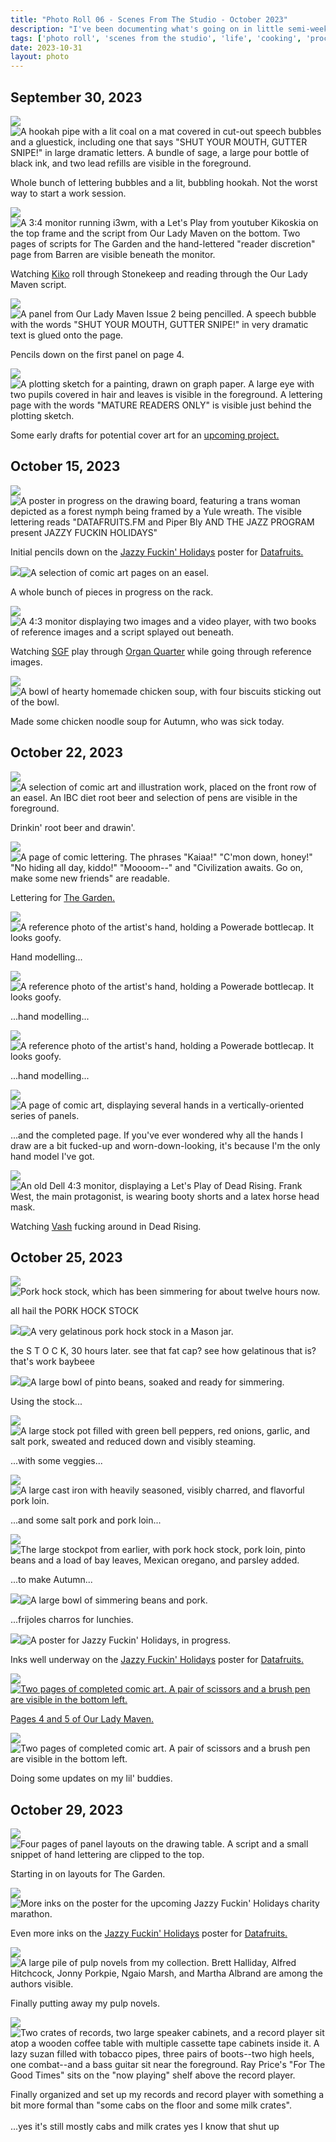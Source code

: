 ```yaml
---
title: "Photo Roll 06 - Scenes From The Studio - October 2023"
description: "I've been documenting what's going on in little semi-weekly photo posts as of late. Here are those posts from October." 
tags: ['photo roll', 'scenes from the studio', 'life', 'cooking', 'process']
date: 2023-10-31
layout: photo
---
```



## September 30, 2023

<div class="floatcenter caption">
  <p><img tabindex=1 src="/photo/006/9_30_01.jpg" /><span class="f"><img src="/photo/006/9_30_01.jpg" alt="A hookah pipe with a lit coal on a mat covered in cut-out speech bubbles and a gluestick, including one that says &quot;SHUT YOUR MOUTH, GUTTER SNIPE!&quot; in large dramatic letters. A bundle of sage, a large pour bottle of black ink, and two lead refills are visible in the foreground."/></span></p>
  <p> Whole bunch of lettering bubbles and a lit, bubbling hookah. Not the worst way to start a work session.</p>
</div>
<div class="floatcenter caption">
  <p><img tabindex=1 src="/photo/006/9_30_02.jpg" /><span class="f"><img src="/photo/006/9_30_02.jpg" alt="A 3:4 monitor running i3wm, with a Let's Play from youtuber Kikoskia on the top frame and the script from Our Lady Maven on the bottom. Two pages of scripts for The Garden and the hand-lettered &quot;reader discretion&quot; page from Barren are visible beneath the monitor."/></span></p>
  <p> Watching <a href="https://kikoskia.com/">Kiko</a> roll through Stonekeep and reading through the Our Lady Maven script. </a> </p>
</div>
<div class="floatcenter caption">
  <p><img tabindex=1 src="/photo/006/9_30_03.jpg" /><span class="f"><img src="/photo/006/9_30_03.jpg" alt="A panel from Our Lady Maven Issue 2 being pencilled. A speech bubble with the words &quot;SHUT YOUR MOUTH, GUTTER SNIPE!&quot; in very dramatic text is glued onto the page."/></span></p>
  <p> Pencils down on the first panel on page 4. </p>
</div>
<div class="floatcenter caption">
  <p><img tabindex=1 src="/photo/006/9_30_04.jpg" /><span class="f"><img src="/photo/006/9_30_04.jpg" alt="A plotting sketch for a painting, drawn on graph paper. A large eye with two pupils covered in hair and leaves is visible in the foreground. A lettering page with the words &quot;MATURE READERS ONLY&quot; is visible just behind the plotting sketch."/></span></p>
  <p> Some early drafts for potential cover art for an <a href="/post/0017/#barren-ghosts-and-lines-of-succession">upcoming project.</a></p>
</div>

## October 15, 2023

<div class="floatcenter caption">
  <p><img tabindex=1 src="/photo/006/10_15_1.jpg" /><span class="f"><img src="/photo/006/10_15_1.jpg" alt="A poster in progress on the drawing board, featuring a trans woman depicted as a forest nymph being framed by a Yule wreath. The visible lettering reads &quot;DATAFRUITS.FM and Piper Bly  AND THE JAZZ PROGRAM present JAZZY FUCKIN HOLIDAYS&quot;"/></span></p>
  <p> Initial pencils down on the <a href="/post/photoroll11">Jazzy Fuckin' Holidays</a> poster for <a href="https://datafruits.fm">Datafruits.</a> </p>
</div>
<div class="floatcenter caption">
  <p><img tabindex=1 src="/photo/006/10_15_2.jpg" /><span class="f"><img src="/photo/006/10_15_2.jpg" alt="A selection of comic art pages on an easel."/></span></p>
  <p> A whole bunch of pieces in progress on the rack. </p>
</div>
<div class="floatcenter caption">
  <p><img tabindex=1 src="/photo/006/10_15_3.jpg" /><span class="f"><img src="/photo/006/10_15_3.jpg" alt="A 4:3 monitor displaying two images and a video player, with two books of reference images and a script splayed out beneath."/></span></p>
  <p> Watching <a href="https://supergreatfriend.moe">SGF</a> play through <a href="https://amata.games/en/game/organ-quarter/">Organ Quarter</a> while going through reference images. </p>
</div>
<div class="floatcenter caption">
  <p><img tabindex=1 src="/photo/006/10_15_4.jpg" /><span class="f"><img src="/photo/006/10_15_4.jpg" alt="A bowl of hearty homemade chicken soup, with four biscuits sticking out of the bowl."/></span></p>
  <p> Made some chicken noodle soup for Autumn, who was sick today. </p>
</div>

## October 22, 2023

<div class="floatcenter caption">
  <p><img tabindex=1 src="/photo/006/10_22_1.jpg" /><span class="f"><img src="/photo/006/10_22_1.jpg" alt="A selection of comic art and illustration work, placed on the front row of an easel. An IBC diet root beer and selection of pens are visible in the foreground."/></span></p>
  <p> Drinkin' root beer and drawin'. </p>
</div>
<div class="floatcenter caption">
  <p><img tabindex=1 src="/photo/006/10_22_2.jpg" /><span class="f"><img src="/photo/006/10_22_2.jpg" alt="A page of comic lettering. The phrases &quot;Kaiaa!&quot; &quot;C'mon down, honey!&quot; &quot;No hiding all day, kiddo!&quot; &quot;Moooom--&quot; and &quot;Civilization awaits. Go on, make some new friends&quot; are readable."/></span></p>
  <p> Lettering for <a href="/post/update_garden">The Garden.</a></p>
</div>
<div class="floatcenter caption">
  <p><img tabindex=1 src="/photo/006/10_22_3.jpg" /><span class="f"><img src="/photo/006/10_22_3.jpg" alt="A reference photo of the artist's hand, holding a Powerade bottlecap. It looks goofy."/></span></p>
  <p> Hand modelling... </p>
</div>
<div class="floatcenter caption">
  <p><img tabindex=1 src="/photo/006/10_22_4.jpg" /><span class="f"><img src="/photo/006/10_22_4.jpg" alt="A reference photo of the artist's hand, holding a Powerade bottlecap. It looks goofy."/></span></p>
  <p> ...hand modelling... </p>
</div>
<div class="floatcenter caption">
  <p><img tabindex=1 src="/photo/006/10_22_5.jpg" /><span class="f"><img src="/photo/006/10_22_5.jpg" alt="A reference photo of the artist's hand, holding a Powerade bottlecap. It looks goofy."/></span></p>
  <p> ...hand modelling... </p>
</div>
<div class="floatcenter caption">
  <p><img tabindex=1 src="/photo/006/10_22_6.jpg" /><span class="f"><img src="/photo/006/10_22_6.jpg" alt="A page of comic art, displaying several hands in a vertically-oriented series of panels."/></span></p>
  <p> ...and the completed page. If you've ever wondered why all the hands I draw are a bit fucked-up and worn-down-looking, it's because I'm the only hand model I've got. </p>
</div>
<div class="floatcenter caption">
  <p><img tabindex=1 src="/photo/006/10_22_7.jpg" /><span class="f"><img src="/photo/006/110_22_7.jpg" alt="An old Dell 4:3 monitor, displaying a Let's Play of Dead Rising. Frank West, the main protagonist, is wearing booty shorts and a latex horse head mask."/></span></p>
  <p> Watching <a href="https://www.youtube.com/channel/UCH58W9dE3k5cRcQDBHlN-Tw">Vash</a> fucking around in Dead Rising. </p>
</div>

## October 25, 2023

<div class="floatcenter caption">
  <p><img tabindex=1 src="/photo/006/10_25_01.jpg" /><span class="f"><img src="/photo/006/10_25_01.jpg" alt="Pork hock stock, which has been simmering for about twelve hours now."/></span></p>
  <p> all hail the PORK HOCK STOCK </p>
</div>
<div class="floatcenter caption">
  <p><img tabindex=1 src="/photo/006/10_25_02.jpg" /><span class="f"><img src="/photo/006/10_25_02.jpg" alt="A very gelatinous pork hock stock in a Mason jar."/></span></p>
  <p> the S T O C K, 30 hours later. see that fat cap? see how gelatinous that is? that's work baybeee </p>
</div>
<div class="floatcenter caption">
  <p><img tabindex=1 src="/photo/006/10_25_03.jpg" /><span class="f"><img src="/photo/006/10_25_03.jpg" alt="A large bowl of pinto beans, soaked and ready for simmering."/></span></p>
  <p> Using the stock... </p>
</div>
<div class="floatcenter caption">
  <p><img tabindex=1 src="/photo/006/10_25_04.jpg" /><span class="f"><img src="/photo/006/10_25_04.jpg" alt="A large stock pot filled with green bell peppers, red onions, garlic, and salt pork, sweated and reduced down and visibly steaming."/></span></p>
  <p> ...with some veggies... </p>
</div>
<div class="floatcenter caption">
  <p><img tabindex=1 src="/photo/006/10_25_05.jpg" /><span class="f"><img src="/photo/006/10_25_05.jpg" alt="A large cast iron with heavily seasoned, visibly charred, and flavorful pork loin."/></span></p>
  <p> ...and some salt pork and pork loin... </p>
</div>
<div class="floatcenter caption">
  <p><img tabindex=1 src="/photo/006/10_25_06.jpg" /><span class="f"><img src="/photo/006/10_25_06.jpg" alt="The large stockpot from earlier, with pork hock stock, pork loin, pinto beans and a load of bay leaves, Mexican oregano, and parsley added. "/></span></p>
  <p> ...to make Autumn... </p>
</div>
<div class="floatcenter caption">
  <p><img tabindex=1 src="/photo/006/10_25_07.jpg" /><span class="f"><img src="/photo/006/10_25_07.jpg" alt="A large bowl of simmering beans and pork."/></span></p>
  <p> ...frijoles charros for lunchies. </p>
</div>
<div class="floatcenter caption">
  <p><img tabindex=1 src="/photo/006/10_25_08.jpg" /><span class="f"><img src="/photo/006/10_25_08.jpg" alt="A poster for Jazzy Fuckin' Holidays, in progress."/></span></p>
  <p> Inks well underway on the <a href="/post/photoroll11">Jazzy Fuckin' Holidays</a> poster for <a href="https://datafruits.fm">Datafruits. </p>
</div>
<div class="floatcenter caption">
  <p><img tabindex=1 src="/photo/006/10_25_09.jpg" /><span class="f"><img src="/photo/006/10_25_09.jpg" alt="Two pages of completed comic art. A pair of scissors and a brush pen are visible in the bottom left."/></span></p>
  <p> Pages 4 and 5 of <a href="https://ourladymaven.com">Our Lady Maven.</a> </p>
</div>
<div class="floatcenter caption">
  <p><img tabindex=1 src="/photo/006/10_25_10.jpg" /><span class="f"><img src="/photo/006/10_25_10.jpg" alt="Two pages of completed comic art. A pair of scissors and a brush pen are visible in the bottom left."/></span></p>
  <p> Doing some updates on my lil' buddies. </p>
</div>

## October 29, 2023

<div class="floatcenter caption">
  <p><img tabindex=1 src="/photo/006/10_29_01.jpg" /><span class="f"><img src="/photo/006/10_29_01.jpg" alt="Four pages of panel layouts on the drawing table. A script and a small snippet of hand lettering are clipped to the top."/></span></p>
  <p> Starting in on layouts for The Garden. </p>
</div>
<div class="floatcenter caption">
  <p><img tabindex=1 src="/photo/006/10_29_02.jpg" /><span class="f"><img src="/photo/006/10_29_02.jpg" alt="More inks on the poster for the upcoming Jazzy Fuckin' Holidays charity marathon."/></span></p>
  <p> Even more inks on the <a href="/post/photoroll11">Jazzy Fuckin' Holidays</a> poster for <a href="https://datafruits.fm">Datafruits.</a> </p>
</div>
<div class="floatcenter caption">
  <p><img tabindex=1 src="/photo/006/10_29_03.jpg" /><span class="f"><img src="/photo/006/10_29_03.jpg" alt="A large pile of pulp novels from my collection. Brett Halliday, Alfred Hitchcock, Jonny Porkpie, Ngaio Marsh, and Martha Albrand are among the authors visible."/></span></p>
    <p> Finally putting away my pulp novels. </p>
</div>
<div class="floatcenter caption">
  <p><img tabindex=1 src="/photo/006/10_29_04.jpg" /><span class="f"><img src="/photo/006/10_29_04.jpg" alt="Two crates of records, two large speaker cabinets, and a record player sit atop a wooden coffee table with multiple cassette tape cabinets inside it. A lazy suzan filled with tobacco pipes, three pairs of boots--two high heels, one combat--and a bass guitar sit near the foreground. Ray Price's &quot;For The Good Times&quot; sits on the &quot;now playing&quot; shelf above the record player."/></span></p>
    <p> Finally organized and set up my records and record player with something a bit more formal than &quot;some cabs on the floor and some milk crates&quot;. <br/><br/>...yes it's still mostly cabs and milk crates yes I know that shut up </p>
</div>
